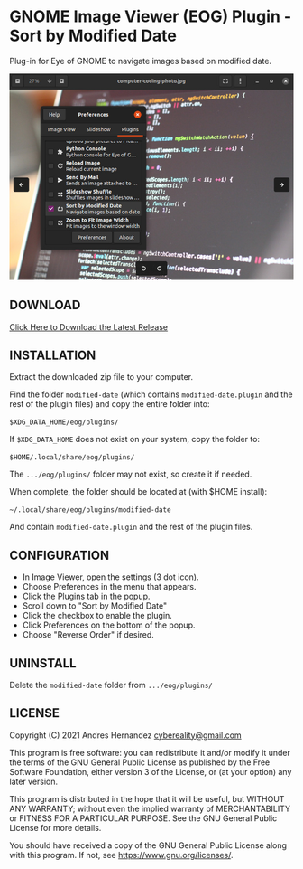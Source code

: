 # GNOME Image Viewer (EOG) Plugin - Sort by Modified Date

Plug-in for Eye of GNOME to navigate images based on modified date.

![Screenshot](screenshots/modified-date.jpg)

## DOWNLOAD

[Click Here to Download the Latest Release](https://github.com/cybereality/eog-modified-date-plugin/releases/latest)

## INSTALLATION

Extract the downloaded zip file to your computer.

Find the folder `modified-date` (which contains `modified-date.plugin` 
and the rest of the plugin files) and copy the entire folder into:

`$XDG_DATA_HOME/eog/plugins/`

If `$XDG_DATA_HOME` does not exist on your system, copy the folder to:

`$HOME/.local/share/eog/plugins/`

The `.../eog/plugins/` folder may not exist, so create it if needed.

When complete, the folder should be located at (with $HOME install):

`~/.local/share/eog/plugins/modified-date`

And contain `modified-date.plugin` and the rest of the plugin files.

## CONFIGURATION

* In Image Viewer, open the settings (3 dot icon).
* Choose Preferences in the menu that appears.
* Click the Plugins tab in the popup.
* Scroll down to "Sort by Modified Date"
* Click the checkbox to enable the plugin.
* Click Preferences on the bottom of the popup.
* Choose "Reverse Order" if desired.

## UNINSTALL

Delete the `modified-date` folder from `.../eog/plugins/`

## LICENSE

Copyright (C) 2021  Andres Hernandez <cybereality@gmail.com>

This program is free software: you can redistribute it and/or modify
it under the terms of the GNU General Public License as published by
the Free Software Foundation, either version 3 of the License, or
(at your option) any later version.

This program is distributed in the hope that it will be useful,
but WITHOUT ANY WARRANTY; without even the implied warranty of
MERCHANTABILITY or FITNESS FOR A PARTICULAR PURPOSE.  See the
GNU General Public License for more details.

You should have received a copy of the GNU General Public License
along with this program.  If not, see <https://www.gnu.org/licenses/>.
